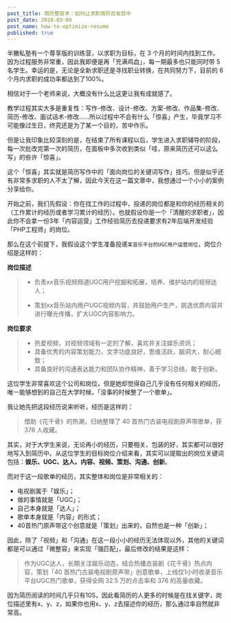 ```yaml
---
post_title: 简历整容术：如何让求职简历百发百中
post_date: 2018-03-09
post_name: how-to-optimize-resume
published: true
---
```


半撇私塾有一个尊享版的训练营，以求职为目标，在 3 个月的时间内找到工作。因为过程服务非常重，因此我即便是再「充满鸡血」，每一期最多也只能同时带 5 名学生。幸运的是，无论是全新求职还是寻找职业转换，在共同努力下，目前的 6 个月内求职的成功率都达到了100%。

相信对于一个老师来说，大概没有什么比这更让我有成就感了。

教学过程其实大多是重复性：写作-修改、设计-修改、方案-修改、作品集-修改、简历-修改、面试话术-修改……所以过程中不会有什么「惊喜」产生，毕竟学习不可能像过生日，终究还是为了某一个目的，苦中作乐。

但是让我印象比较深刻的是，在结束了所有课程以后，学生进入求职辅导的阶段，每一次批改完第一次的简历，在面板中多次收到类似「哇，原来简历还可以这么写」的些许「惊喜」。

这个「惊喜」其实就是简历写作中的「面向岗位的关键词写作」技巧。但是似乎还有非常多求职的人不太了解，因此今天在这一篇文章中，我想通过一个小小的案例分享给你。

开始之前，我们先假设：你在找工作的过程中，投递的岗位都是和你的经历相关的（工作累计的经历或者学习累计的经历）。也就假设你是一个「清醒的求职者」，因此你不会拿一份3年「内容运营」工作经验简历去投递要求有2年后端开发经验「PHP工程师」的岗位。

那么在这个前提下，我假设这个学生准备投递`某音乐平台的UGC用户运营岗位`，岗位介绍是这样的：

**岗位描述**

>- 负责xx音乐视频频道UGC用户挖掘和拓展，培养、维护站内的视频达人；
>
>
>- 策划xx音乐站内用户UGC视频内容，并鼓励用户生产，挑选优质内容并进行曝光传播，扩大UGC内容影响力。

**岗位要求**

> - 热爱视频，对视频领域有一定的了解，喜欢并关注娱乐资讯；
> - 具备优秀的内容策划能力，文字功底良好，思维活跃，脑洞大，耐心细致；
> - 具备良好的沟通表达能力和团队协作精神，善于学习总结，敢于创新。

这位学生非常喜欢这个公司和岗位，但是她却觉得自己几乎没有任何相关的经历，唯一能够想到的自己在大学时候，「没事的时候整了一个歌单」。

我让她先把这段经历说来听听，经历是这样的：

> 借助《花千骨》的热潮，归纳整理了 40 首热门古装电视剧原声带歌单，获 376 人收藏。

其实，对于大学生来说，无论再小的经历，只要相关、包装的好，其实都可以很好地写入到简历中。从这位学生的目标岗位介绍来看，其实可以提取出的岗位关键词包括：**娱乐、UGC、达人、内容、视频、策划、沟通、创新**。

而对于这一段歌单的经历，其实整体和岗位是非常相关的：

- 电视剧属于「娱乐」；
- 做的事情就是「UGC」；
- 自己本身就是「达人」；
- 歌单本身就是「内容」的形式；
- 40首热门原声带这个创意就是「策划」出来的，自然也是一种「创新」；

因此，除了「视频」和「沟通」在这一段小小的经历无法体现以外，其他的关键词都是可以通过「微整容」来实现「强匹配」，最后修改的结果是这样：

> 作为UGC达人，长期关注娱乐动态，结合热播古装剧《花千骨》热点内容，策划「40 首热门古装电视剧原声带」创意歌单，上线仅1小时收录音乐平台UGC热门歌单，获得全网 32.5 万的点击率和 376 的高量收藏。

因为简历阅读的时间几乎只有10S，因此看简历的人更多的时候是在找关键字，岗位描述里有x、y、z，如果你也用x、y、z去描述你的经历，那么通过率自然就非常高。